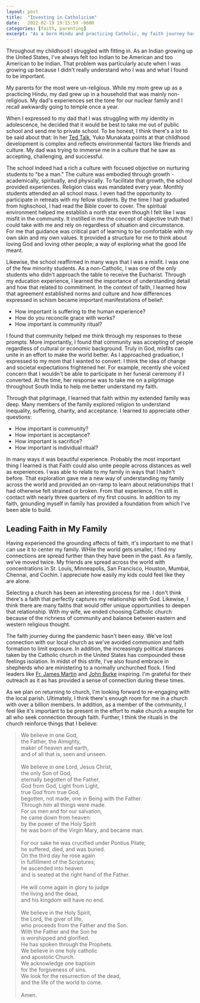 ```yaml
---
layout: post
title:  "Investing in Catholicism"
date:   2022-02-19 19:15:59 -0600
categories: [faith, parenting]
excerpt: "As a born Hindu and practicing Catholic, my faith journey has been complex.  It's a core part of who I am.  Likewise, it's a core part of how I'm trying to lead my family.  As the pandemic becomes less dangerous, I'm looking forward to rekindling the relationship with the local faith community."
---
```

Throughout my childhood I struggled with fitting in.  As an Indian growing up the United States, I've always felt too Indian to be American and too American to be Indian.  That problem was particularly acute when I was growing up because I didn't really understand who I was and what I found to be important.

My parents for the most were un-religious.  While my mom grew up as a practicing Hindu, my dad grew up in a household that was mainly non-religious.  My dad's experiences set the tone for our nuclear family and I recall awkwardly going to temple once a year.  

When I expressed to my dad that I was struggling with my identity in adolescence, he decided that it would be best to take me out of public school and send me to private school. To be honest, I think there's a lot to be said about that: In her [Ted Talk](https://www.ted.com/talks/yuko_munakata_the_science_behind_how_parents_affect_child_development, "The Science Behind How Parents Affect Child Development"), Yuko Munakata points at that childhood development is complex and reflects environmental factors like friends and culture.  My dad was trying to immerse me in a culture that he saw as accepting, challenging, and successful.

The school indeed had a rich a culture with focused objective on nurturing students to "be a man."  The culture was embodied through growth - academically, spiritually, and physically.  To facilitate that growth, the school provided experiences.  Religion class was mandated every year.  Monthly students attended an all school mass.  I even had the opportunity to participate in retreats with my fellow students.  By the time I had graduated from highschool, I had read the Bible cover to cover.  The spiritual environment helped me establish a north star even though I felt like I was misfit in the community.  It instilled in me the concept of objective truth that I could take with me and rely on regardless of situation and circumstance.  For me that guidance was critical part of learning to be comfortable with my own skin and my own values.  It provided a structure for me to think about loving God and loving other people; a way of exploring what the good life meant.

Likewise, the school reaffirmed in many ways that I was a misfit.  I was one of the few minority students.  As a non-Catholic, I was one of the only students who didn't approach the table to receive the Eucharist.  Through my education experience, I learned the importance of understanding detail and how that related to commitment.  In the context of faith, I learned how that agreement established norms and culture and how differences expressed in schism became important manifestations of belief:
- How important is suffering to the human experience?
- How do you reconcile grace with works?
- How important is community ritual?

I found that community helped me think through my responses to these prompts.  More importantly, I found that community was accepting of people regardless of cultural or economic background.  Truly in God, misfits can unite in an effort to make the world better.  As I approached graduation, I expressed to my mom that I wanted to convert.  I think the idea of change and societal expectations frightened her.  For example, recently she voiced concern that I wouldn't be able to participate in her funeral ceremony if I converted.  At the time, her response was to take me on a pilgrimage throughout South India to help me better understand my faith.

Through that pilgrimage, I learned that faith within my extended family was deep.  Many members of the family explored religion to understand inequality, suffering, charity, and acceptance.  I learned to appreciate other questions:
- How important is community?
- How important is acceptance?
- How important is sacrifice?
- How important is individual ritual?

In many ways it was beautiful experience.  Probably the most important thing I learned is that Faith could also unite people across distances as well as experiences.  I was able to relate to my family in ways that I hadn't before.  That exploration gave me a new way of understanding my family across the world and provided an on-ramp to learn about relationships that I had otherwise felt strained or broken.  From that experience, I'm still in contact with nearly three quarters of my first cousins.  In addition to my faith, grounding myself in family has provided a foundation from which I've been able to build.

## Leading Faith in My Family
Having experienced the grounding affects of faith, it's important to me that I can use it to center my family.  WHile the world gets smaller, I find my connections are spread further than they have been in the past.  As a family, we've moved twice.  My friends are spread across the world with concentrations in St. Louis, Minneapolis, San Francisco, Houston, Mumbai, Chennai, and Cochin.  I appreciate how easily my kids could feel like they are alone.  

Selecting a church has been an interesting process for me.  I don't think there's a faith that perfectly captures my relationship with God.  Likewise, I think there are many faiths that would offer unique opportunities to deepen that relationship.  With my wife, we ended choosing Catholic church because of the richness of community and balance between eastern and western religious thought.  

The faith journey during the pandemic hasn't been easy.  We've lost connection with our local church as we've avoided communion and faith formation to limit exposure.  In addition, the increasingly political stances taken by the Catholic church in the United States has compounded these feelings isolation.  In midst of this strife, I've also found embrace in shepherds who are ministering to a normally unchurched flock.  I find leaders like [Fr. James Martin](https://www.facebook.com/search/top?q=fr.%20james%20martin%2C%20sj) and [John Burke](https://www.gatewaychurch.com/staff/) inspiring.  I'm grateful for their outreach as it as has provided a sense of connection during these times.  

As we plan on returning to church, I'm looking forward to re-engaging with the local parish.  Ultimately, I think there's enough room for me in a church with over a billion members.  In addition, as a member of the community, I feel like it's important to be present in the effort to make church a respite for all who seek connection through faith.  Further, I think the rituals in the church reinforce things that I believe:

> We believe in one God,<br>
>    the Father, the Almighty,<br>
>    maker of heaven and earth,<br>
>    and of all that is, seen and unseen.<br>
><br>
> We believe in one Lord, Jesus Christ,<br>
>    the only Son of God,<br>
>    eternally begotten of the Father,<br>
>    God from God, Light from Light,<br>
>    true God from true God,<br>
>    begotten, not made, one in Being with the Father.<br>
>    Through him all things were made.<br>
>    For us men and for our salvation,<br>
>        he came down from heaven:<br>
> by the power of the Holy Spirit<br>
>    he was born of the Virgin Mary, and became man.<br>
><br> 
>For our sake he was crucified under Pontius Pilate;<br>
>    he suffered, died, and was buried.<br>
>    On the third day he rose again<br>
>        in fulfillment of the Scriptures;<br>
>    he ascended into heaven<br>
>        and is seated at the right hand of the Father.<br>
><br> 
>He will come again in glory to judge <br>
>        the living and the dead,<br>
>    and his kingdom will have no end.<br>
><br>
> We believe in the Holy Spirit,<br>
>    the Lord, the giver of life,<br>
>    who proceeds from the Father and the Son.<br>
>    With the Father and the Son he <br>
>        is worshipped and glorified.<br>
>    He has spoken through the Prophets.<br>
>    We believe in one holy catholic <br>
>       and apostolic Church.<br>
>    We acknowledge one baptism <br>
>        for the forgiveness of sins.<br>
>    We look for the resurrection of the dead,<br>
>        and the life of the world to come.<br>
><br>
> Amen.

